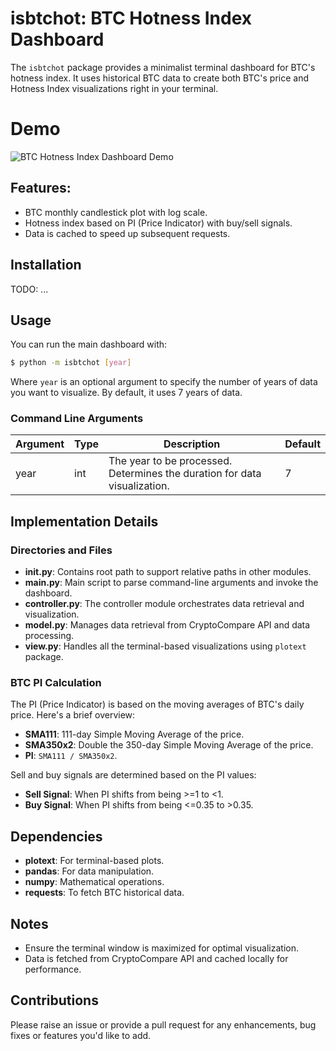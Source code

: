 # isbtchot: BTC Hotness Index Dashboard

The `isbtchot` package provides a minimalist terminal dashboard for BTC's hotness index. It uses historical BTC data to create both BTC's price and Hotness Index visualizations right in your terminal.

# Demo

![BTC Hotness Index Dashboard Demo](media/demo.png)


## Features:

- BTC monthly candlestick plot with log scale.
- Hotness index based on PI (Price Indicator) with buy/sell signals.
- Data is cached to speed up subsequent requests.

## Installation

TODO: ...

## Usage

You can run the main dashboard with:

```bash
$ python -m isbtchot [year]
```

Where `year` is an optional argument to specify the number of years of data you want to visualize. By default, it uses 7 years of data.

### Command Line Arguments

| Argument | Type | Description | Default |
|---|---|---|---|
| year | int | The year to be processed. Determines the duration for data visualization. | 7 |

## Implementation Details

### Directories and Files

- **__init__.py**: Contains root path to support relative paths in other modules.
- **__main__.py**: Main script to parse command-line arguments and invoke the dashboard.
- **controller.py**: The controller module orchestrates data retrieval and visualization.
- **model.py**: Manages data retrieval from CryptoCompare API and data processing.
- **view.py**: Handles all the terminal-based visualizations using `plotext` package.

### BTC PI Calculation

The PI (Price Indicator) is based on the moving averages of BTC's daily price. Here's a brief overview:

- **SMA111**: 111-day Simple Moving Average of the price.
- **SMA350x2**: Double the 350-day Simple Moving Average of the price.
- **PI**: `SMA111 / SMA350x2`.

Sell and buy signals are determined based on the PI values:

- **Sell Signal**: When PI shifts from being >=1 to <1.
- **Buy Signal**: When PI shifts from being <=0.35 to >0.35.

## Dependencies

- **plotext**: For terminal-based plots.
- **pandas**: For data manipulation.
- **numpy**: Mathematical operations.
- **requests**: To fetch BTC historical data.

## Notes

- Ensure the terminal window is maximized for optimal visualization.
- Data is fetched from CryptoCompare API and cached locally for performance.

## Contributions

Please raise an issue or provide a pull request for any enhancements, bug fixes or features you'd like to add.